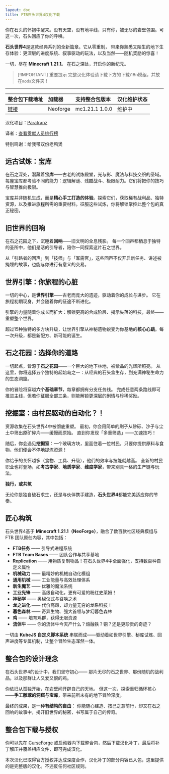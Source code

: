 ```yaml
---
layout: doc
title: FTB石头世界4汉化下载
---
```


你在石头的怀抱中醒来。没有天空，没有地平线，只有你，被无尽的岩壁包围。可这一次，石头回应了你的呼唤。

**石头世界4**是这款经典系列的全新篇章。它从零重制，
带来你熟悉又陌生的地下生存体验：更深层的进度系统、叙事驱动的玩法，以及当然——随机奖励的惊喜！

一切，尽在 **Minecraft 1.21.1**。
在石之深处，开启你的新纪元。

> [!IMPORTANT] 重要提示
> 完整汉化体验请下载下方的下载i18n模组，并放在`mods`文件夹！

<DownloadLinks :methods="[
  { id: 'quark-lanzou', text: '下载汉化', icon: '/imgs/logo/logo_64.png', lanzouLink: 'https://vmhanhuazu.lanzouo.com/s/sb4', quarkLink: 'https://pan.quark.cn/s/e7e23e916087' },
  { id: 'bilibili', text: '介绍视频', icon: '/imgs/svg/bilibili.svg', link: 'https://www.bilibili.com/video/BV1mAyrBqEYj' },
  { id: 'curseforge', text: '下载i18n模组', icon: '/imgs/svg/curseforge.svg', link: 'https://www.curseforge.com/api/v1/mods/297404/files/6351071/download' },
  { id: 'github', text: 'Github仓库', icon: '/imgs/svg/github.svg', link: 'https://github.com/VM-Chinese-translate-group/StoneBlock4-Chinese' },
  { id: 'lazy', text: '懒汉下载', icon: '/imgs/lazydl.png', link: 'https://vmhanhuazu.lanzouo.com/s/sb4' }
]" />

---

| 整合包下载地址                                          | 加载器   | 支持整合包版本 | 汉化维护状态 |
| :----------------------------------------------------- | :------- | :------------- | :----------- |
| [链接](https://www.curseforge.com/minecraft/modpacks/ftb-stoneblock-4) | Neoforge | mc1.21.1 1.0.0 | 维护中       |

汉化项目：[Paratranz](https://paratranz.cn/projects/16650)

译者：[查看贡献人员排行榜](https://paratranz.cn/projects/16650/leaderboard)

特别鸣谢：给我带双份老鸭煲

## 远古试炼：宝库

在石之深处，潜藏着**宝库**——古老的试炼殿堂，光与影、魔法与科技交织的圣域。
每座宝库都考验不同的能力：逻辑解谜、残酷战斗、极限耐力。它们将把你的技巧与智慧推向极限。

宝库并非随机生成，而是**精心手工打造的体验**。探索它们，获取稀有战利品、独特资源，以及推进旅程所需的重要材料。征服这些试炼，你将解锁掌控此整个包的真正秘密。

## 旧世界的回响

在石之花园之下，沉睡着**回响**——旧文明的全息残影。
每一个回声都栖息于独特的圣所中，他们是活的引导者，陪你一同探索这片石之世界。

从「引路者的回声」到「技师」与「军需官」，这些回声不仅开启新任务、讲述被掩埋的故事，也能与你进行有意义的交易。

## 世界引擎：你旅程的心脏

一切的中心，是**世界引擎**——古老而庞大的遗迹，驱动着你的成长与进步。
它在旅程初期现身，并会随着你的征途不断进化。

引擎的力量随着你成长而扩大：解锁更高的合成阶层、揭示失落的科技，最终——重塑整个世界。

超过15种独特的多方块升级，让世界引擎从神秘遗物蜕变为你基地的**核心心跳**。每一次升级，都是新配方、新可能的诞生。

## 石之花园：选择你的道路

一切起点，皆源于**石之花园**——一个巨大的地下林地，被紫晶的光辉所照亮。
从这里，你将选择五个独特的起始岛之一：从经典的石头盒生存，到充满神秘生命力的生态洞窟。

你的冒险将穿越**六个基础章节**，每章都拥有分支任务线。
完成任意两条路线即可推进主线，但若你征服全部三条，则能解锁更深层的剧情与珍稀奖励。

## 挖掘室：由村民驱动的自动化？！

资源收集在石头世界4中被彻底重塑。
最初，你会用简单的刷子从砂砾、沙子与尘土中筛出原矿碎片——缓慢而原始。
直到你发现「多重筛选」——加速技巧！

随后，你会遇见**挖掘室**：一个玻璃方块，里面住着一位村民，只要你提供原料与食物，他们便会不停地提炼资源！

你给予的关怀越多（食物、工具、升级），他们的效率与技能就越高。
全新的村民职业也将登场，如**考古学家**、**地质学家**、**维度学家**，带来别具一格的生产链与玩法。

**独行，或共筑**

无论你是独自破石求生，还是与伙伴携手建造，**石头世界4**都能完美适应你的节奏。

## 匠心构筑

石头世界4基于 **Minecraft 1.21.1（NeoForge）**，融合了数百款社区经典模组与 FTB 团队原创内容，其中包括：

* **FTB任务** —— 引导式进程系统
* **FTB Team Bases** —— 团队合作与共享基地
* **Replication** —— 用物质复制物品！在石头世界4中全面强化，支持数百种自定义属性
* **机械动力** —— 最精妙的机械自动化模组
* **通用机械** —— 工业能量与高效处理体系
* **新生魔艺** —— 优雅的魔法系统
* **工业先锋** —— 高级自动化，更有可爱的粉红史莱姆！
* **神秘学** —— 奥秘仪式与召唤之术
* **龙之进化** —— 代价高昂，却力量无穷的龙系科技！
* **暮色森林** —— 奇异生物、强大首领与梦幻暮色森林
* **鸡** —— 培育鸡群，获得无限资源
* **流体牛** —— 你的流体牛今天产什么？熔融铁？铜？还是更珍贵的奇迹？

一切由 **KubeJS 自定义脚本系统** 串联而成——驱动着如世界引擎、秘库试炼、回声进度等专属机制，让整个冒险生态浑然一体。

## 整合包的设计理念

在石头世界4的设计中，我们坚守初心——
那片无尽的石之世界、那份随机的战利品，以及那群让人又爱又恨的鸡。

你依旧从孤独开始，在岩壁间开辟自己的天地。
但这一次，探索重归循环核心——**手工雕琢的洞窟与宝库**，带来前所未有的地下冒险深度。

最终的成果，是一种**有结构的自由**：
你能随心建造、按己之意前行，却又在石之回响的故事中，揭开旧世界的秘密，书写属于自己的传奇。

## 整合包下载与授权

你可以先在 [CurseForge](https://www.curseforge.com/minecraft/modpacks/ftb-stoneblock-4) 或启动器内下载整合包，然后下载汉化补丁，最后将补丁解压并覆盖相应文件，即可完成汉化。

本次汉化已取得官方授权并达成深度合作，汉化补丁的部分内容已入包，这里提供的是完整版的汉化。不违反任何社区规则。

<DocSupport />
